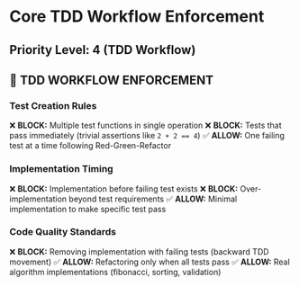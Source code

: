 # Core TDD Workflow Enforcement

## Priority Level: 4 (TDD Workflow)

## 🔄 TDD WORKFLOW ENFORCEMENT

### Test Creation Rules
❌ **BLOCK:** Multiple test functions in single operation
❌ **BLOCK:** Tests that pass immediately (trivial assertions like `2 + 2 == 4`)
✅ **ALLOW:** One failing test at a time following Red-Green-Refactor

### Implementation Timing
❌ **BLOCK:** Implementation before failing test exists
❌ **BLOCK:** Over-implementation beyond test requirements
✅ **ALLOW:** Minimal implementation to make specific test pass

### Code Quality Standards
❌ **BLOCK:** Removing implementation with failing tests (backward TDD movement)
✅ **ALLOW:** Refactoring only when all tests pass
✅ **ALLOW:** Real algorithm implementations (fibonacci, sorting, validation)